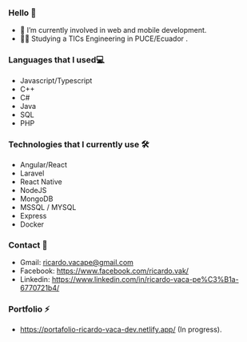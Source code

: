 ### Hello 👋
- 🌱 I’m currently involved in web and mobile development.
- :man_student:   Studying a TICs Engineering in PUCE/Ecuador 	.
### Languages that I used:computer:
- Javascript/Typescript
- C++
- C#
- Java
- SQL
- PHP
### Technologies that I currently use :hammer_and_wrench:	
- Angular/React
- Laravel
- React Native
- NodeJS
- MongoDB
- MSSQL / MYSQL
- Express
- Docker
### Contact 💬
- Gmail: ricardo.vacape@gmail.com
- Facebook: https://www.facebook.com/ricardo.vak/
- Linkedin: https://www.linkedin.com/in/ricardo-vaca-pe%C3%B1a-6770721b4/
### Portfolio ⚡
- https://portafolio-ricardo-vaca-dev.netlify.app/ (In progress).
<!--
**RicardoVP2002/RicardoVP2002** is a ✨ _special_ ✨ repository because its `README.md` (this file) appears on your GitHub profile.

Here are some ideas to get you started:

- 🔭 I’m currently working on ...
- 🌱 I’m currently learning ...
- 👯 I’m looking to collaborate on ...
- 🤔 I’m looking for help with ...
- 💬 Ask me about ...
- 📫 How to reach me: ...
- 😄 Pronouns: ...
- ⚡ Fun fact: ...
-->
